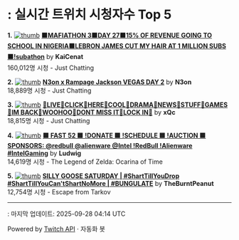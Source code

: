 # : 실시간 트위치 시청자수 Top 5

**1.** [![thumb](https://static-cdn.jtvnw.net/previews-ttv/live_user_kaicenat-320x180.jpg)](https://twitch.tv/KaiCenat)
**[🟧MAFIATHON 3🟧DAY 27🟧15% OF REVENUE GOING TO SCHOOL IN NIGERIA🟧LEBRON JAMES CUT MY HAIR AT 1 MILLION SUBS🟧!subathon](https://twitch.tv/KaiCenat)** by **KaiCenat**<br>160,012명 시청  - Just Chatting

**2.** [![thumb](https://static-cdn.jtvnw.net/previews-ttv/live_user_n3on-320x180.jpg)](https://twitch.tv/N3on)
**[N3on x Rampage Jackson VEGAS DAY 2](https://twitch.tv/N3on)** by **N3on**<br>18,889명 시청  - Just Chatting

**3.** [![thumb](https://static-cdn.jtvnw.net/previews-ttv/live_user_xqc-320x180.jpg)](https://twitch.tv/xQc)
**[🙋LIVE🙋CLICK🙋HERE🙋COOL🙋DRAMA🙋NEWS🙋STUFF🙋GAMES🙋IM BACK🙋WOOHOO🙋DONT MISS IT🙋LOCK IN🙋](https://twitch.tv/xQc)** by **xQc**<br>18,815명 시청  - Just Chatting

**4.** [![thumb](https://static-cdn.jtvnw.net/previews-ttv/live_user_ludwig-320x180.jpg)](https://twitch.tv/Ludwig)
**[🟩 FAST 52 🟦 !DONATE 🟩 !SCHEDULE 🟦 !AUCTION 🟩 SPONSORS: @redbull @alienware @Intel !RedBull !Alienware #IntelGaming](https://twitch.tv/Ludwig)** by **Ludwig**<br>14,619명 시청  - The Legend of Zelda: Ocarina of Time

**5.** [![thumb](https://static-cdn.jtvnw.net/previews-ttv/live_user_theburntpeanut-320x180.jpg)](https://twitch.tv/TheBurntPeanut)
**[SILLY GOOSE SATURDAY | #ShartTillYouDrop #ShartTillYouCan'tShartNoMore | #BUNGULATE](https://twitch.tv/TheBurntPeanut)** by **TheBurntPeanut**<br>12,754명 시청  - Escape from Tarkov


---
: 마지막 업데이트: 2025-09-28 04:14 UTC

Powered by [Twitch API](https://dev.twitch.tv/docs/api/reference) · 자동화 봇